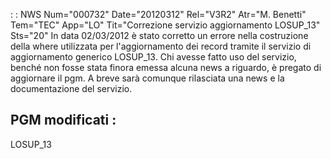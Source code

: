  :  : NWS Num="000732" Date="20120312" Rel="V3R2" Atr="M. Benetti" Tem="TEC" App="LO" Tit="Correzione servizio aggiornamento LOSUP_13" Sts="20"
In data 02/03/2012 è stato corretto un errore nella costruzione della where utilizzata per l'aggiornamento dei record tramite il servizio di aggiornamento generico LOSUP_13.
Chi avesse fatto uso del servizio, benché non fosse stata finora emessa alcuna news a riguardo, è pregato di aggiornare il pgm.
A breve sarà comunque rilasciata una news e la documentazione del servizio.

PGM modificati : 
---------------
LOSUP_13
